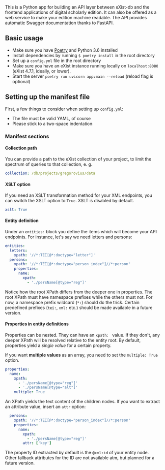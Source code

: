 This is a Python app for building an API layer between eXist-db and
the frontend applications of  digital scholarly edition. 
It can also be offered as a web service to make your edition
machine readable. The API provides automatic Swagger documentation thanks
to FastAPI.

## Basic usage

* Make sure you have [Poetry](https://poetry.eustace.io/docs/) 
  and Python 3.6 installed
* Install dependencies by running `$ poetry install` in the root directory
* Set up a `config.yml` file in the root directory
* Make sure you have an eXist instance running locally on `localhost:8080`
  (eXist 4.7.1, ideally, or lower).
* Start the server `poetry run uvicorn app:main --reload` 
  (reload flag is optional)

## Setting up the manifest file

First, a few things to consider when setting up `config.yml`:

* The file must be valid YAML, of course
* Please stick to a two-space indentation

### Manifest sections

#### Collection path
You can provide a path to the eXist collection of your project, to
limit the spectrum of queries to that collection, e. g.

```yaml
collection: /db/projects/gregorovius/data
```

#### XSLT option
If you need an XSLT transformation method for your XML endpoints, 
you can switch the XSLT option to `True`. XSLT is disabled by default.

```yaml
xslt: True
```

#### Entity definition

Under an `entities:` block you define the items which will become
your API endpoints. For instance, let's say we need letters and persons:

```yaml
entities:
  letters:
    xpath: '//*:TEI[@*:doctype="letter"]'
  persons:
    xpath: '//*:TEI[@*:doctype="person_index"]//*:person'
    properties:
      name:
        xpath:
          - './persName[@type="reg"]'
```

Notice how the root XPath differs from the deeper one in properties. The
root XPath must have namespace prefixes while the others must not. 
For now, a namespace prefix wildcard (`*:`) should do the trick. 
Certain predefined prefixes (`tei:`, `xml:` etc.) should be made 
available in a future version.

#### Properties in entity definitions

Properties can be nested. They can have an `xpath: ` value. 
If they don't, any deeper XPath will be resolved relative to the 
entity root. By default, properties yield a *single value* for a certain
property. 

If you want **multiple values** as an array, you need to set the
`multiple: True` option.

```yaml
properties:
  name:
    xpath:
      - './persName[@type="reg"]'
      - './persName[@type="alt"]'
    multiple: True
```

An XPath yields the text content of the children nodes. If you want to 
extract an attribute value, insert an `attr` option:

```yaml
  persons:
    xpath: '//*:TEI[@*:doctype="person_index"]//*:person'
    properties:
      name:
        xpath:
          - './persName[@type="reg"]'
        attr: ['key']
```

The property ID extracted by default is the `@xml:id` of your entity node.
Other fallback attributes for the ID are not available atm, but planned 
for a future version.